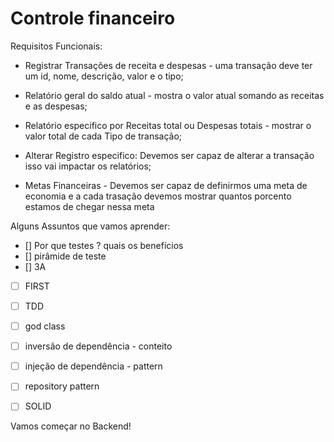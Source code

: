 # Controle financeiro

Requisitos Funcionais:

  - Registrar Transações de receita e despesas - uma transação deve ter um id, nome, descrição, valor e o tipo;

  - Relatório geral do saldo atual - mostra o valor atual somando as receitas e as despesas;

  - Relatório especifico por Receitas total ou Despesas totais - mostrar o valor total de cada Tipo de transação;

  - Alterar Registro especifico: Devemos ser capaz de alterar a transação isso vai impactar os relatórios;

  - Metas Financeiras - Devemos ser capaz de definirmos uma meta de economia e a cada trasação devemos mostrar quantos porcento estamos de chegar nessa meta


Alguns Assuntos que vamos aprender:

  - [] Por que testes ? quais os benefícios
  - [] pirâmide de teste
  - [] 3A
  - [ ] FIRST
  - [ ] TDD 

  - [ ] god class
  - [ ] inversão de dependência - conteito
  - [ ] injeção de dependência - pattern
  - [ ] repository pattern
  - [ ] SOLID


Vamos começar no Backend!